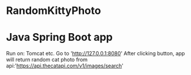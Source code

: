 # RandomKittyPhoto
# Java Spring Boot app
Run on: Tomcat etc.
Go to 'http://127.0.0.1:8080'
After clicking button, app will return random cat photo from api:'https://api.thecatapi.com/v1/images/search'
